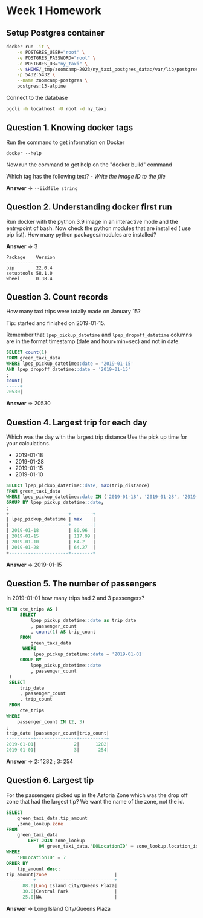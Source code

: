 # Week 1 Homework

## Setup Postgres container

```sh
docker run -it \
    -e POSTGRES_USER="root" \
    -e POSTGRES_PASSWORD="root" \
    -e POSTGRES_DB="ny_taxi" \
    -v $HOME/_tmp/zoomcamp-2023/ny_taxi_postgres_data:/var/lib/postgresql/data \
    -p 5432:5432 \
    --name zoomcamp-postgres \
    postgres:13-alpine
```

Connect to the database 
```sh
pgcli -h localhost -U root -d ny_taxi 
```


## Question 1. Knowing docker tags

Run the command to get information on Docker 
```
docker --help
```
Now run the command to get help on the "docker build" command

Which tag has the following text? - *Write the image ID to the file* 

**Answer** =>  `--iidfile string`
 
## Question 2. Understanding docker first run 

Run docker with the python:3.9 image in an interactive mode and the entrypoint of bash.
Now check the python modules that are installed ( use pip list). 
How many python packages/modules are installed?

**Answer** => 3
```
Package    Version
---------- -------
pip        22.0.4
setuptools 58.1.0
wheel      0.38.4
```

## Question 3. Count records 

How many taxi trips were totally made on January 15?

Tip: started and finished on 2019-01-15. 

Remember that `lpep_pickup_datetime` and `lpep_dropoff_datetime` columns are in the format timestamp (date and hour+min+sec) and not in date.


```sql
SELECT count(1)
FROM green_taxi_data
WHERE lpep_pickup_datetime::date = '2019-01-15'
AND lpep_dropoff_datetime::date = '2019-01-15'
;
count|
-----+
20530|
```

**Answer** => 20530


## Question 4. Largest trip for each day

Which was the day with the largest trip distance
Use the pick up time for your calculations.

- 2019-01-18
- 2019-01-28 
- 2019-01-15
- 2019-01-10

```sql
SELECT lpep_pickup_datetime::date, max(trip_distance)
FROM green_taxi_data
WHERE lpep_pickup_datetime::date IN ('2019-01-18', '2019-01-28', '2019-01-15', '2019-01-10')
GROUP BY lpep_pickup_datetime::date;
;
+----------------------+--------+
| lpep_pickup_datetime | max    |
|----------------------+--------|
| 2019-01-18           | 80.96  |
| 2019-01-15           | 117.99 |
| 2019-01-10           | 64.2   |
| 2019-01-28           | 64.27  |
+----------------------+--------+
```

**Answer** => 2019-01-15


## Question 5. The number of passengers

In 2019-01-01 how many trips had 2 and 3 passengers?

```sql
WITH cte_trips AS (
     SELECT
         lpep_pickup_datetime::date as trip_date
         , passenger_count
         , count(1) AS trip_count
     FROM
         green_taxi_data
      WHERE 
          lpep_pickup_datetime::date = '2019-01-01'
     GROUP BY
         lpep_pickup_datetime::date
         , passenger_count
 )
 SELECT
     trip_date
     , passenger_count
     , trip_count
 FROM
     cte_trips
WHERE 
    passenger_count IN (2, 3)
;
trip_date |passenger_count|trip_count|
----------+---------------+----------+
2019-01-01|              2|      1282|
2019-01-01|              3|       254|
```

**Answer** => 2: 1282 ; 3: 254
 

## Question 6. Largest tip

For the passengers picked up in the Astoria Zone which was the drop off zone that had the largest tip?
We want the name of the zone, not the id.

```sql
SELECT 
    green_taxi_data.tip_amount
    ,zone_lookup.zone
FROM 
    green_taxi_data 
        LEFT JOIN zone_lookup 
            ON green_taxi_data."DOLocationID" = zone_lookup.location_id
WHERE 
    "PULocationID" = 7
ORDER BY 
    tip_amount desc;
tip_amount|zone                         |
----------+-----------------------------+
      88.0|Long Island City/Queens Plaza|
      30.0|Central Park                 |
      25.0|NA                           |
```

**Answer** => Long Island City/Queens Plaza



